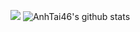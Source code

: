 ![](https://komarev.com/ghpvc/?username=anhtai46&color=ff69b4&style=for-the-badge)
![AnhTai46's github stats](https://github-readme-stats.vercel.app/api?username=anhtai46)
